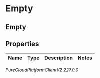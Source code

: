 # Empty

## Empty

## Properties

|Name | Type | Description | Notes|
|------------ | ------------- | ------------- | -------------|



_PureCloudPlatformClientV2 227.0.0_
